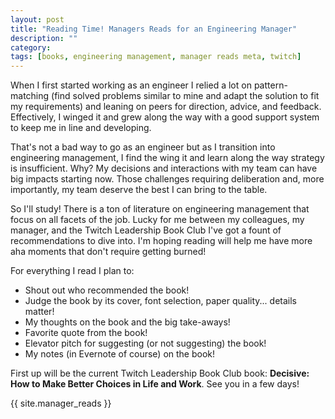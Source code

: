 ```yaml
---
layout: post
title: "Reading Time! Managers Reads for an Engineering Manager"
description: ""
category: 
tags: [books, engineering management, manager reads meta, twitch]
---
```


When I first started working as an engineer I relied a lot on pattern-matching (find solved problems similar to mine and adapt the solution to fit my requirements) and leaning on peers for direction, advice, and feedback. Effectively, I winged it and grew along the way with a good support system to keep me in line and developing.

That's not a bad way to go as an engineer but as I transition into engineering management, I find the wing it and learn along the way strategy is insufficient. Why? My decisions and interactions with my team can have big impacts starting now. Those challenges requiring deliberation and, more importantly, my team deserve the best I can bring to the table.

So I'll study! There is a ton of literature on engineering management that focus on all facets of the job. Lucky for me between my colleagues, my manager, and the Twitch Leadership Book Club I've got a fount of recommendations to dive into. I'm hoping reading will help me have more aha moments that don't require getting burned! 

For everything I read I plan to:

* Shout out who recommended the book!
* Judge the book by its cover, font selection, paper quality... details matter!
* My thoughts on the book and the big take-aways!
* Favorite quote from the book!
* Elevator pitch for suggesting (or not suggesting) the book!
* My notes (in Evernote of course) on the book!

First up will be the current Twitch Leadership Book Club book: **Decisive: How to Make Better Choices in Life and Work**. See you in a few days!

{{ site.manager_reads }}
